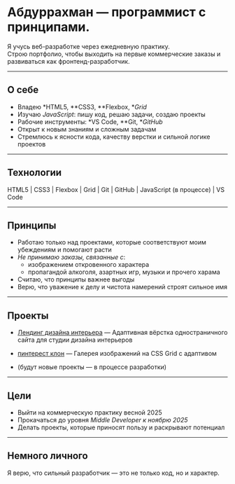 # Абдуррахман — программист с принципами.

Я учусь веб-разработке через ежедневную практику.  
Строю портфолио, чтобы выходить на первые коммерческие заказы и развиваться как фронтенд-разработчик.

---

## О себе

- Владею *HTML5, **CSS3, **Flexbox, **Grid*
- Изучаю *JavaScript*: пишу код, решаю задачи, создаю проекты
- Рабочие инструменты: *VS Code, **Git, **GitHub*
- Открыт к новым знаниям и сложным задачам
- Стремлюсь к ясности кода, качеству верстки и сильной логике проектов

---

## Технологии

HTML5 | CSS3 | Flexbox | Grid | Git | GitHub | JavaScript (в процессе) | VS Code

---

## Принципы

- Работаю только над проектами, которые соответствуют моим убеждениям и помогают расти
- *Не принимаю заказы, связанные с*:
  - изображением откровенного характера
  - пропагандой алкоголя, азартных игр, музыки и прочего харама
- Считаю, что принципы важнее выгоды
- Верю, что уважение к делу и чистота намерений строят сильное имя

---

## Проекты


- [Лендинг дизайна интерьера]( https://abdurrahman0167.github.io/interior-design-landing/) — Адаптивная вёрстка одностраничного сайта для студии дизайна интерьеров

- [пинтерест клон](https://abdurrahman0167.github.io/pinterest-mini-clone/) — Галерея изображений на CSS Grid с адаптивом

- (будут новые проекты — в процессе разработки)

---

## Цели

- Выйти на коммерческую практику весной 2025  
- Прокачаться до уровня *Middle Developer к ноябрю 2025*  
- Делать проекты, которые приносят пользу и раскрывают потенциал

---


## Немного личного

Я верю, что сильный разработчик — это не только код, но и характер.

